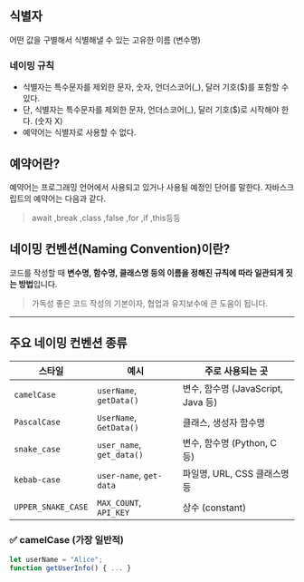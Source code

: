 ## 식별자
어떤 값을 구별해서 식별해낼 수 있는 고유한 이름 (변수명)

### 네이밍 규칙
- 식별자는 특수문자를 제외한 문자, 숫자, 언더스코어(_), 달러 기호($)를 포함할 수 있다.
- 단, 식별자는 특수문자를 제외한 문자, 언더스코어(_), 달러 기호($)로 시작해야 한다. (숫자 X)
- 예약어는 식별자로 사용할 수 없다.

## 예약어란?
예약어는 프로그래밍 언어에서 사용되고 있거나 사용될 예정인 단어를 말한다.
자바스크립트의 예약어는 다음과 같다.

>await ,break ,class ,false ,for ,if ,this등등

## 네이밍 컨벤션(Naming Convention)이란?

코드를 작성할 때 **변수명, 함수명, 클래스명 등의 이름을 정해진 규칙에 따라 일관되게 짓는 방법**입니다.

> 가독성 좋은 코드 작성의 기본이자, 협업과 유지보수에 큰 도움이 됩니다.

---

## 주요 네이밍 컨벤션 종류

| 스타일              | 예시                       | 주로 사용되는 곳                  |
|---------------------|----------------------------|-----------------------------------|
| `camelCase`         | `userName`, `getData()`    | 변수, 함수명 (JavaScript, Java 등)|
| `PascalCase`        | `UserName`, `GetData()`    | 클래스, 생성자 함수명             |
| `snake_case`        | `user_name`, `get_data()`  | 변수, 함수명 (Python, C 등)       |
| `kebab-case`        | `user-name`, `get-data`    | 파일명, URL, CSS 클래스명 등      |
| `UPPER_SNAKE_CASE`  | `MAX_COUNT`, `API_KEY`     | 상수 (constant)                   |



### ✅ camelCase (가장 일반적)
```javascript
let userName = "Alice";
function getUserInfo() { ... }

